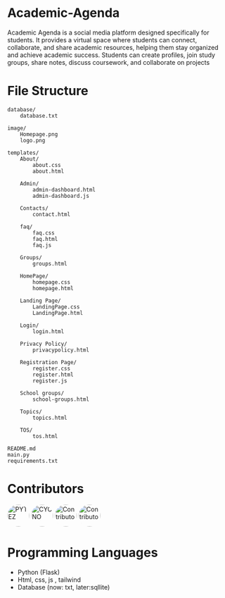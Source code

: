 # Academic-Agenda
Academic Agenda is a social media platform designed specifically for students. It provides a virtual space where students can connect, collaborate, and share academic resources, helping them stay organized and achieve academic success. Students can create profiles, join study groups, share notes, discuss coursework, and collaborate on projects

# File Structure
```
database/
    database.txt

image/
    Homepage.png
    logo.png

templates/
    About/
        about.css
        about.html

    Admin/
        admin-dashboard.html
        admin-dashboard.js

    Contacts/
        contact.html

    faq/
        faq.css
        faq.html
        faq.js

    Groups/
        groups.html

    HomePage/
        homepage.css
        homepage.html

    Landing Page/
        LandingPage.css
        LandingPage.html

    Login/
        login.html

    Privacy Policy/
        privacypolicy.html

    Registration Page/
        register.css
        register.html
        register.js

    School groups/
        school-groups.html

    Topics/
        topics.html

    TOS/
        tos.html

README.md
main.py
requirements.txt

```
# Contributors
<a href="https://github.com/KudaZafex"><img src="https://avatars.githubusercontent.com/u/92883566?v=4" alt="PYTEZ" width="50" height="50" style="border-radius: 50%;"></a>
<a href="https://github.com/CYCNO"><img src="https://avatars.githubusercontent.com/u/90704569?s=400&u=6354cbb1c0554938531621fd26e47916b0b6b63e&v=4" alt="CYCNO" width="50" height="50" style="border-radius: 50%;"></a>
<a href="https://github.com/AvanishM-Tech"><img src="https://avatars.githubusercontent.com/u/130116097?v=4" alt="Contributor Name" width="50" height="50" style="border-radius: 50%;"></a>
<a href="https://github.com/Ramseyxlil"><img src="https://avatars.githubusercontent.com/u/108173781?v=4" alt="Contributor Name" width="50" height="50" style="border-radius: 50%;"></a>

# Programming Languages 
- Python (Flask)
- Html, css, js , tailwind
- Database (now: txt, later:sqllite)



